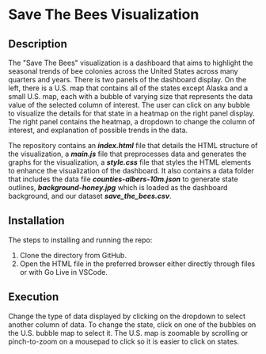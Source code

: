 # Save The Bees Visualization
## Description
The "Save The Bees" visualization is a dashboard that aims to highlight the seasonal trends of bee colonies across the United States across many quarters and years. There is
two panels of the dashboard display. On the left, there is a U.S. map that contains all of the states except Alaska and a small U.S. map, each with a bubble of varying size
that represents the data value of the selected column of interest. The user can click on any bubble to visualize the details for that state in a heatmap on the right panel 
display. The right panel contains the heatmap, a dropdown to change the column of interest, and explanation of possible trends in the data.

The repository contains an ***index.html*** file that details the HTML structure of the visualization, a ***main.js*** file that preprocesses data and generates the graphs for the visualization,
a ***style.css*** file that styles the HTML elements to enhance the visualization of the dashboard. It also contains a data folder that includes the data file 
***counties-albers-10m.json*** to generate state outlines, ***background-honey.jpg*** which is loaded as the dashboard background, and our dataset ***save_the_bees.csv***.
## Installation
The steps to installing and running the repo:
1. Clone the directory from GitHub.
2. Open the HTML file in the preferred browser either directly through files or with Go Live in VSCode.
## Execution
Change the type of data displayed by clicking on the dropdown to select another column of data. To change the state, click on one of the bubbles on the U.S. bubble map to select it.
The U.S. map is zoomable by scrolling or pinch-to-zoom on a mousepad to click so it is easier to click on states.
